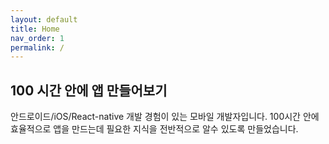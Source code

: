 ```yaml
---
layout: default
title: Home
nav_order: 1
permalink: /
---
```


## 100 시간 안에 앱 만들어보기

안드로이드/iOS/React-native 개발 경험이 있는 모바일 개발자입니다.
100시간 안에 효율적으로 앱을 만드는데 필요한 지식을 전반적으로 알수 있도록 만들었습니다.
